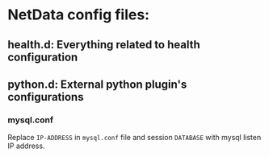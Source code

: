 # NetData config files:
## health.d: Everything related to health configuration

## python.d: External python plugin's configurations
### mysql.conf
Replace `IP-ADDRESS` in `mysql.conf` file and session `DATABASE` with mysql listen IP address.
